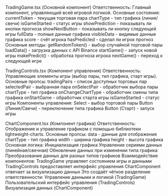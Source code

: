 TradingGame.tsx (Основной компонент)
Ответственность: Главный компонент, управляющий всей игровой логикой.
Основные состояния:
currentToken - текущая торговая пара
chartType - тип графика (линия/свечи)
isGameStarted - статус игры
showPrediction - показывать ли кнопки прогноза
showNextButton - показывать ли кнопку следующей игры
fullData - полные данные графика
visibleData - видимые данные графика
score - счёт игрока
hasPredicted - сделал ли игрок прогноз
Основные методы:
getRandomToken() - выбор случайной торговой пары
loadData() - загрузка данных с API Binance
startGame() - запуск новой игры
makePredict() - обработка прогноза игрока
nextGame() - переход к следующей игре


TradingControls.tsx (Компонент управления)
Ответственность: Управляющие элементы игры (выбор пары, тип графика, старт игры).
Основные пропсы:
tradingPairs - список доступных торговых пар
selectedPair - выбранная пара
onSelectPair - обработчик выбора пары
chartType - тип графика
onChangeChartType - обработчик смены типа графика
onStartGame - обработчик старта игры
isGameStarted - статус игры
Компоненты управления:
Select - выбор торговой пары
Button (Линия/Свечи) - переключение типа графика
Button (Старт) - запуск игры


ChartComponent.tsx (Компонент графика)
Ответственность: Отображение и управление графиком с помощью библиотеки lightweight-charts.
Основные пропсы:
data - данные для отображения
chartType - тип графика
width - ширина графика
height - высота графика
Основная логика:
Инициализация графика
Управление сериями данных (линейная/свечная)
Обновление данных при изменении типа графика
Преобразование данных для разных типов графиков
Взаимодействие компонентов:
TradingGame управляет состоянием игры и данными
TradingControls предоставляет интерфейс управления
ChartComponent отвечает за визуализацию данных
Это создаёт чёткое разделение ответственности:
Управление данными и логикой (TradingGame)
Пользовательский интерфейс управления (TradingControls)
Визуализация данных (ChartComponent)
